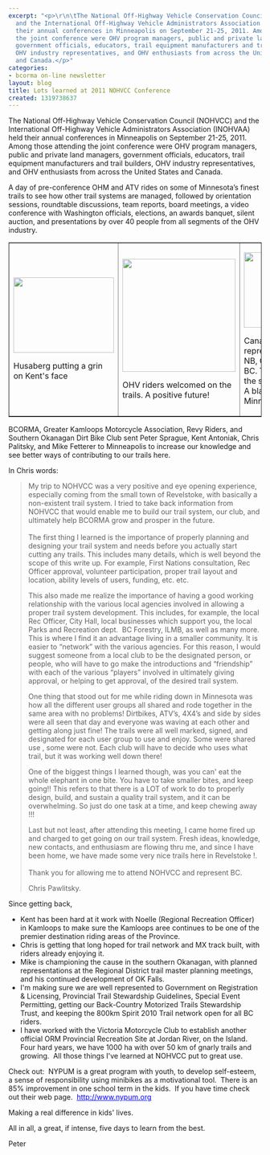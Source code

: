```yaml
---
excerpt: "<p>\r\n\tThe National Off-Highway Vehicle Conservation Council (NOHVCC)
  and the International Off-Highway Vehicle Administrators Association (INOHVAA) held
  their annual conferences in Minneapolis on September 21-25, 2011. Among those attending
  the joint conference were OHV program managers, public and private land managers,
  government officials, educators, trail equipment manufacturers and trail builders,
  OHV industry representatives, and OHV enthusiasts from across the United States
  and Canada.</p>"
categories:
- bcorma on-line newsletter
layout: blog
title: Lots learned at 2011 NOHVCC Conference
created: 1319738637
---
```

<p>
	The National Off-Highway Vehicle Conservation Council (NOHVCC) and the International Off-Highway Vehicle Administrators Association (INOHVAA) held their annual conferences in Minneapolis on September 21-25, 2011. Among those attending the joint conference were OHV program managers, public and private land managers, government officials, educators, trail equipment manufacturers and trail builders, OHV industry representatives, and OHV enthusiasts from across the United States and Canada.</p>
<p>
	A day of pre-conference OHM and ATV rides on some of Minnesota&rsquo;s finest trails to see how other trail systems are managed, followed by orientation sessions, roundtable discussions, team reports, board meetings, a video conference with Washington officials, elections, an awards banquet, silent auction, and presentations by over 40 people from all segments of the OHV industry.</p>
<table border="1" cellpadding="1" cellspacing="1">
	<tbody>
		<tr>
			<td>
				<p>
					<img alt="" height="150" src="http://sodbc.smugmug.com/Other/2011-NOHVCC-conferance/i-R6K7srS/0/L/2011-nohvvc-098-L.jpg" width="200" /></p>
				<p>
					Husaberg putting a grin on Kent&#39;s face</p>
			</td>
			<td>
				<p>
					<img alt="" height="225px" src="http://sodbc.smugmug.com/Other/2011-NOHVCC-conferance/i-ccBGZ8X/0/L/2011-nohvvc-106-L.jpg" /></p>
				<p>
					OHV riders welcomed on the trails. A positive future!</p>
			</td>
			<td>
				<p>
					<img alt="" height="150px" src="http://sodbc.smugmug.com/Other/2011-NOHVCC-conferance/i-8kmGDTC/0/L/2011-nohvvc-095-L.jpg" /></p>
				<p>
					Canadians well represented: NS, NB, QC, ON, and BC. That&#39;s me on the screaming mini. A blast on those Minnesota trails.</p>
			</td>
		</tr>
	</tbody>
</table>
<p>
	BCORMA, Greater Kamloops Motorcycle Association, Revy Riders, and Southern Okanagan Dirt Bike Club sent Peter Sprague, Kent Antoniak, Chris Palitsky, and Mike Fetterer to Minneapolis to increase our knowledge and see better ways of contributing to our trails here.</p>
<p>
	In Chris words:</p>
<blockquote>
	<p>
		My trip to NOHVCC was a very positive and eye opening experience, especially coming from the small town of Revelstoke, with basically a non-existent trail system. I tried to take back information from NOHVCC that would enable me to build our trail system, our club, and ultimately help BCORMA grow and prosper in the future.<br />
		<br />
		The first thing I learned is the importance of properly planning and designing your trail system and needs before you actually start cutting any trails. This includes many details, which is well beyond the scope of this write up. For example, First Nations consultation, Rec Officer approval, volunteer participation, proper trail layout and location, ability levels of users, funding, etc. etc.</p>
	<p>
		This also made me realize the importance of having a good working relationship with the various local agencies involved in allowing a proper trail system development. This includes, for example, the local Rec Officer, City Hall, local businesses which support you, the local Parks and Recreation dept.&nbsp; BC Forestry, ILMB, as well as many more.&nbsp; This is where I find it an advantage living in a smaller community. It is easier to &ldquo;network&rdquo; with the various agencies. For this reason, I would suggest someone from a local club to be the designated person, or people, who will have to go make the introductions and &ldquo;friendship&rdquo; with each of the various &ldquo;players&rdquo; involved in ultimately giving approval, or helping to get approval, of the desired trail system.</p>
	<p>
		One thing that stood out for me while riding down in Minnesota was how all the different user groups all shared and rode together in the same area with no problems! Dirtbikes, ATV&rsquo;s, 4X4&rsquo;s and side by sides were all seen that day and everyone was waving at each other and getting along just fine! The trails were all well marked, signed, and designated for each user group to use and enjoy. Some were shared use , some were not. Each club will have to decide who uses what trail, but it was working well down there!</p>
	<p>
		One of the biggest things I learned though, was you can&#39; eat the whole elephant in one bite. You have to take smaller bites, and keep going!! This refers to that there is a LOT of work to do to properly design, build, and sustain a quality trail system, and it can be overwhelming. So just do one task at a time, and keep chewing away !!!</p>
	<p>
		Last but not least, after attending this meeting, I came home fired up and charged to get going on our trail system. Fresh ideas, knowledge, new contacts, and enthusiasm are flowing thru me, and since I have been home, we have made some very nice trails here in Revelstoke !.<br />
		<br />
		Thank you for allowing me to attend NOHVCC and represent BC.</p>
	<p>
		Chris Pawlitsky.&nbsp;</p>
</blockquote>
<p>
	Since getting back,</p>
<ul>
	<li>
		Kent has been hard at it work with Noelle (Regional Recreation Officer) in Kamloops to make sure the Kamloops aree continues to be one of the premier destination riding areas of the Province.&nbsp;</li>
	<li>
		Chris is getting that long hoped for trail network and MX track built, with riders already enjoying it.&nbsp;</li>
	<li>
		Mike is championing the cause in the southern Okanagan, with planned representations at the Regional District trail master planning meetings, and his continued development of OK Falls.&nbsp;</li>
	<li>
		I&#39;m making sure we are well represented to Government on Registration &amp; Licensing, Provincial Trail Stewardship Guidelines, Special Event Permitting, getting our Back-Country Motorized Trails Stewardship Trust, and keeping the 800km Spirit 2010 Trail network open for all BC riders.&nbsp;</li>
	<li>
		I have worked with the Victoria Motorcycle Club to establish another official ORM Provincial Recreation Site at Jordan River, on the Island.&nbsp; Four hard years, we have 1000 ha with over 50 km of gnarly trails and growing.&nbsp; All those things I&#39;ve learned at NOHVCC put to great use.</li>
</ul>
<p>
	Check out:&nbsp; NYPUM is a great program with youth, to develop self-esteem, a sense of responsibility using minibikes as a motivational tool.&nbsp; There is an 85% improvement in one school term in the kids.&nbsp; If you have time check out their web page.&nbsp; <a href="http://www.nypum.org/"><font color="blue"><u>http://www.nypum.org </u></font></a></p>
<p>
	Making a real difference in kids&#39; lives.</p>
<p>
	All in all, a great, if intense, five days to learn from the best.</p>
<p>
	Peter</p>
